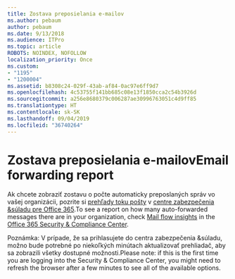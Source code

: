 ```yaml
---
title: Zostava preposielania e-mailov
ms.author: pebaum
author: pebaum
ms.date: 9/13/2018
ms.audience: ITPro
ms.topic: article
ROBOTS: NOINDEX, NOFOLLOW
localization_priority: Once
ms.custom:
- "1195"
- "1200004"
ms.assetid: b8308c24-029f-43ab-af84-0ac97e6ff9d7
ms.openlocfilehash: 4c53755f141bb685c08e13f1850cca2c54b3926d
ms.sourcegitcommit: a256e8680379c006287ae30996763051c4d9ff85
ms.translationtype: HT
ms.contentlocale: sk-SK
ms.lasthandoff: 09/04/2019
ms.locfileid: "36740264"
---
```

# <a name="email-forwarding-report"></a><span data-ttu-id="78a31-102">Zostava preposielania e-mailov</span><span class="sxs-lookup"><span data-stu-id="78a31-102">Email forwarding report</span></span>

<span data-ttu-id="78a31-103">Ak chcete zobraziť zostavu o počte automaticky preposlaných správ vo vašej organizácii, pozrite si [prehľady toku pošty](https://docs.microsoft.com//office365/securitycompliance/mail-flow-insights-v2) v [centre zabezpečenia &amp;súladu pre Office 365](https://protection.office.com/#/homepage).</span><span class="sxs-lookup"><span data-stu-id="78a31-103">To see a report on how many auto-forwarded messages there are in your organization, check [Mail flow insights](https://docs.microsoft.com//office365/securitycompliance/mail-flow-insights-v2) in the [Office 365 Security &amp; Compliance Center](https://protection.office.com/#/homepage).</span></span>
  
<span data-ttu-id="78a31-104">Poznámka: V prípade, že sa prihlasujete do centra zabezpečenia &amp;súladu, možno bude potrebné po niekoľkých minútach aktualizovať prehliadač, aby sa zobrazili všetky dostupné možnosti.</span><span class="sxs-lookup"><span data-stu-id="78a31-104">Please note: if this is the first time you are logging into the Security &amp; Compliance Center, you might need to refresh the browser after a few minutes to see all of the available options.</span></span>
  